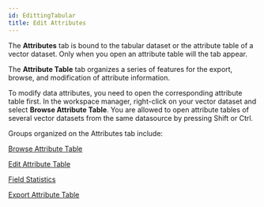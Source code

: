 ```yaml
---
id: EdittingTabular
title: Edit Attributes  
---  
```

The **Attributes** tab is bound to the tabular dataset or the attribute table of a vector dataset. Only when you open an attribute table will the tab appear.

The **Attribute Table** tab organizes a series of features for the export, browse, and modification of attribute information.

To modify data attributes, you need to open the corresponding attribute table first. In the workspace manager, right-click on your vector dataset and select **Browse Attribute Table**. You are allowed to open attribute tables of several vector datasets from the same datasource by pressing Shift or Ctrl.

Groups organized on the Attributes tab include:

[Browse Attribute Table](Browsegroup)

[Edit Attribute Table](Editgroup)

[Field Statistics](StatisticAnalystgroup)

[Export Attribute Table](DatasetButton)


